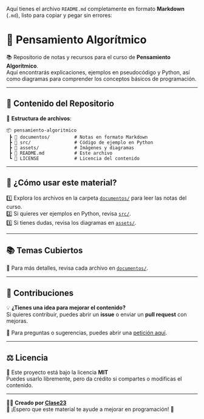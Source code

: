 Aquí tienes el archivo `README.md` completamente en formato **Markdown** (`.md`), listo para copiar y pegar sin errores:  


# 🧠 Pensamiento Algorítmico

📚 Repositorio de notas y recursos para el curso de **Pensamiento Algorítmico**.  
Aquí encontrarás explicaciones, ejemplos en pseudocódigo y Python, así como diagramas para comprender los conceptos básicos de programación.

---

## 📌 Contenido del Repositorio

📂 **Estructura de archivos**:

```
📦 pensamiento-algoritmico
 ┣ 📂 documentos/         # Notas en formato Markdown
 ┣ 📂 src/                # Código de ejemplo en Python
 ┣ 📂 assets/             # Imágenes y diagramas
 ┣ 📜 README.md           # Este archivo
 ┗ 📜 LICENSE             # Licencia del contenido
```

---

## 🚀 ¿Cómo usar este material?

1️⃣ Explora los archivos en la carpeta [`documentos/`](documentos/) para leer las notas del curso.  
2️⃣ Si quieres ver ejemplos en Python, revisa [`src/`](src/).  
3️⃣ Si tienes dudas, revisa los diagramas en [`assets/`](assets/).  

---

## 📚 Temas Cubiertos


📌 Para más detalles, revisa cada archivo en [`documentos/`](documentos/).

---

## 🤝 Contribuciones

💡 **¿Tienes una idea para mejorar el contenido?**  
Si quieres contribuir, puedes abrir un **issue** o enviar un **pull request** con mejoras.

📩 Para preguntas o sugerencias, puedes abrir una [petición aquí](https://github.com/tu-usuario/pensamiento-algoritmico/issues).

---

## ⚖️ Licencia

📜 Este proyecto está bajo la licencia **MIT**   
Puedes usarlo libremente, pero da crédito si compartes o modificas el contenido.

---

👨‍💻 **Creado por [Clase23](https://github.com/Clase23)**  
🎯 ¡Espero que este material te ayude a mejorar en programación! 🚀
```

